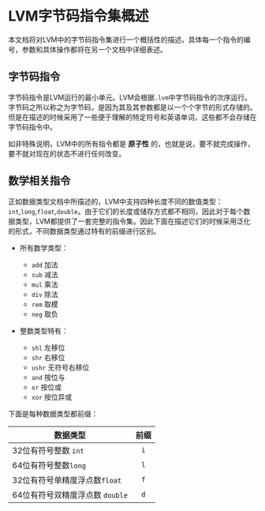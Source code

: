 # LVM字节码指令集概述

本文档将对LVM中的字节码指令集进行一个概括性的描述。具体每一个指令的编号，参数和具体操作都将在另一个文档中详细表述。

## 字节码指令

字节码指令是LVM运行的最小单元。LVM会根据`.lvm`中字节码指令的次序运行。字节码之所以称之为字节码，是因为其及其参数都是以一个个字节的形式存储的。但是在描述的时候采用了一些便于理解的特定符号和英语单词，这些都不会存储在字节码指令中。

如非特殊说明，LVM中的所有指令都是 **原子性** 的，也就是说，要不就完成操作，要不就对现在的状态不进行任何改变。

## 数学相关指令

正如数据类型文档中所描述的，LVM中支持四种长度不同的数值类型：`int`,`long`,`float`,`double`。由于它们的长度或储存方式都不相同，因此对于每个数据类型，LVM都提供了一套完整的指令集。因此下面在描述它们的时候采用泛化的形式，不同数据类型通过特有的前缀进行区别。

- 所有数学类型：
  - `add` 加法
  - `sub` 减法
  - `mul` 乘法
  - `div` 除法
  - `rem` 取模
  - `neg` 取负

- 整数类型特有：
  - `shl`  左移位
  - `shr`  右移位
  - `ushr` 无符号右移位
  - `and`  按位与
  - `or`   按位或
  - `xor`  按位异或

下面是每种数据类型都前缀：

| 数据类型                        | 前缀 |
| ------------------------------- | :--: |
| 32位有符号整数 `int`            | `i`  |
| 64位有符号整数`long`            | `l`  |
| 32位有符号单精度浮点数`float`   | `f`  |
| 64位有符号双精度浮点数 `double` | `d`  |
